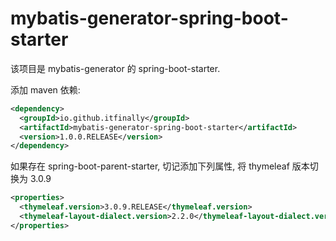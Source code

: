 # mybatis-generator-spring-boot-starter

该项目是 mybatis-generator 的 spring-boot-starter.

添加 maven 依赖:

```xml
<dependency>
  <groupId>io.github.itfinally</groupId>
  <artifactId>mybatis-generator-spring-boot-starter</artifactId>
  <version>1.0.0.RELEASE</version>
</dependency>
```

如果存在 spring-boot-parent-starter, 切记添加下列属性, 将 thymeleaf 版本切换为 3.0.9

```xml
<properties>
  <thymeleaf.version>3.0.9.RELEASE</thymeleaf.version>
  <thymeleaf-layout-dialect.version>2.2.0</thymeleaf-layout-dialect.version>
</properties>
```





